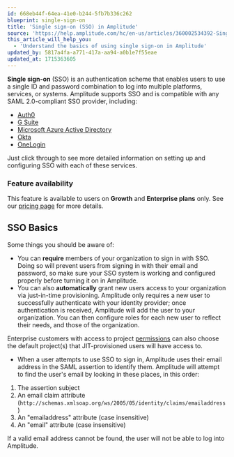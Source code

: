 ```yaml
---
id: 668eb44f-64ea-41e0-b244-5fb7b336c262
blueprint: single-sign-on
title: 'Single sign-on (SSO) in Amplitude'
source: 'https://help.amplitude.com/hc/en-us/articles/360002534392-Single-sign-on-SSO-in-Amplitude'
this_article_will_help_you:
  - 'Understand the basics of using single sign-on in Amplitude'
updated_by: 5817a4fa-a771-417a-aa94-a0b1e7f55eae
updated_at: 1715363605
---
```

**Single sign-on** (SSO) is an authentication scheme that enables users to use a single ID and password combination to log into multiple platforms, services, or systems. Amplitude supports SSO and is compatible with any SAML 2.0-compliant SSO provider, including:

* [Auth0](/docs/admin/single-sign-on/auth-0)
* [G Suite](/docs/admin/single-sign-on/g-suite)
* [Microsoft Azure Active Directory](/docs/admin/single-sign-on/azure-active-directory)
* [Okta](/docs/admin/single-sign-on/okta)
* [OneLogin](/docs/admin/single-sign-on/one-login)

Just click through to see more detailed information on setting up and configuring SSO with each of these services.

### Feature availability

This feature is available to users on **Growth** and **Enterprise plans** only. See our [pricing page](https://amplitude.com/pricing) for more details.

## SSO Basics

Some things you should be aware of:

* You can **require** members of your organization to sign in with SSO. Doing so will prevent users from signing in with their email and password, so make sure your SSO system is working and configured properly before turning it on in Amplitude.
* You can also **automatically** grant new users access to your organization via just-in-time provisioning. Amplitude only requires a new user to successfully authenticate with your identity provider; once authentication is received, Amplitude will add the user to your organization. You can then configure roles for each new user to reflect their needs, and those of the organization.  
  
Enterprise customers with access to project [permissions](/docs/admin/account-management/user-roles-permissions) can also choose the default project(s) that JIT-provisioned users will have access to.

* When a user attempts to use SSO to sign in, Amplitude uses their email address in the SAML assertion to identify them. Amplitude will attempt to find the user's email by looking in these places, in this order:

1. The assertion subject
2. An email claim attribute (`http://schemas.xmlsoap.org/ws/2005/05/identity/claims/emailaddress`)
3. An "emailaddress" attribute (case insensitive)
4. An "email" attribute (case insensitive)

If a valid email address cannot be found, the user will not be able to log into Amplitude.